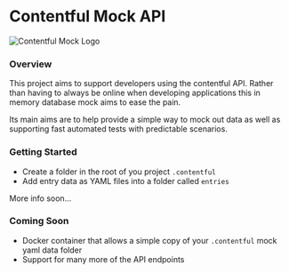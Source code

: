 # Contentful Mock API

![Contentful Mock Logo](https://s3-eu-west-1.amazonaws.com/learn.craftship.io/contentful-mock.png)

### Overview
This project aims to support developers using the contentful API.  Rather than having to always be online when developing applications this in memory database mock aims to ease the pain.

Its main aims are to help provide a simple way to mock out data as well as supporting fast automated tests with predictable scenarios.

### Getting Started

* Create a folder in the root of you project `.contentful`
* Add entry data as YAML files into a folder called `entries`

More info soon...

### Coming Soon

* Docker container that allows a simple copy of your `.contentful` mock yaml data folder
* Support for many more of the API endpoints
